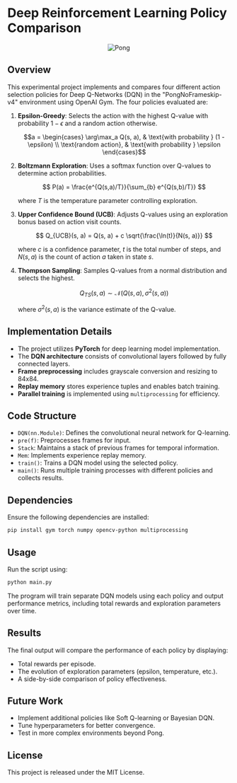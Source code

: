 
# Deep Reinforcement Learning Policy Comparison

<p align="center"> <img src="https://www.gymlibrary.dev/_images/pong.gif" alt="Pong" /> </p>



## Overview

This experimental project implements and compares four different action selection policies for Deep Q-Networks (DQN) in the "PongNoFrameskip-v4" environment using OpenAI Gym. The four policies evaluated are:

1. **Epsilon-Greedy**: Selects the action with the highest Q-value with probability $1 - \epsilon$ and a random action otherwise.

   ```math
   a = \begin{cases}
   \arg\max_a Q(s, a), & \text{with probability } (1 - \epsilon) \\
   \text{random action}, & \text{with probability } \epsilon
   \end{cases}
   ```

2. **Boltzmann Exploration**: Uses a softmax function over Q-values to determine action probabilities.

   $$
   P(a) = \frac{e^{Q(s,a)/T}}{\sum_{b} e^{Q(s,b)/T}}
   $$

   where $T$ is the temperature parameter controlling exploration.

3. **Upper Confidence Bound (UCB)**: Adjusts Q-values using an exploration bonus based on action visit counts.

   $$
   Q_{UCB}(s, a) = Q(s, a) + c \sqrt{\frac{\ln(t)}{N(s, a)}}
   $$

   where $c$ is a confidence parameter, $t$ is the total number of steps, and $N(s, a)$ is the count of action $a$ taken in state $s$.

4. **Thompson Sampling**: Samples Q-values from a normal distribution and selects the highest.

   $$
   Q_{TS}(s, a) \sim \mathcal{N}(Q(s, a), \sigma^2(s, a))
   $$

   where $\sigma^2(s, a)$ is the variance estimate of the Q-value.
    

## Implementation Details

-   The project utilizes **PyTorch** for deep learning model implementation.
-   The **DQN architecture** consists of convolutional layers followed by fully connected layers.
-   **Frame preprocessing** includes grayscale conversion and resizing to 84x84.
-   **Replay memory** stores experience tuples and enables batch training.
-   **Parallel training** is implemented using `multiprocessing` for efficiency.

## Code Structure

-   `DQN(nn.Module)`: Defines the convolutional neural network for Q-learning.
-   `pre(f)`: Preprocesses frames for input.
-   `Stack`: Maintains a stack of previous frames for temporal information.
-   `Mem`: Implements experience replay memory.
-   `train()`: Trains a DQN model using the selected policy.
-   `main()`: Runs multiple training processes with different policies and collects results.

## Dependencies

Ensure the following dependencies are installed:

```bash
pip install gym torch numpy opencv-python multiprocessing

```

## Usage

Run the script using:

```bash
python main.py

```

The program will train separate DQN models using each policy and output performance metrics, including total rewards and exploration parameters over time.

## Results

The final output will compare the performance of each policy by displaying:

-   Total rewards per episode.
-   The evolution of exploration parameters (epsilon, temperature, etc.).
-   A side-by-side comparison of policy effectiveness.

## Future Work

-   Implement additional policies like Soft Q-learning or Bayesian DQN.
-   Tune hyperparameters for better convergence.
-   Test in more complex environments beyond Pong.

## License

This project is released under the MIT License.
